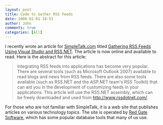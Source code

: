 ```yaml
---
layout: post
title: Code to Gather RSS Feeds
date: 2008-02-01 18:53
author: John
comments: true
categories: [All]
---
```

<P mce_keep="true">I recently wrote an article for <A class="" href="http://www.simple-talk.com/" mce_href="http://www.simple-talk.com">SimpleTalk.com</A> titled <A class="" href="http://www.simple-talk.com/dotnet/.net-tools/gathering-rss-feeds-using-visual-studio-and-rss.net/" mce_href="http://www.simple-talk.com/dotnet/.net-tools/gathering-rss-feeds-using-visual-studio-and-rss.net/">Gathering RSS Feeds Using Visual Studio and RSS.NET</A>. The article is now online and available to read. Here is the abstract for this article:</P> <BLOCKQUOTE> <P mce_keep="true">Integrating RSS feeds into applications has become very popular. There are several tools (such as Microsoft Outlook 2007) available to read blogs and news from RSS feeds. There are also some tools available (such as RSS.NET and the ASP.NET team's RSS Toolkit) that can aid you in the development of customizing feeds in your applications. This article will use the RSS.NET assembly, which can be freely downloaded and used from <A href="http://www.rssdotnet.com/">http://www.rssdotnet.com/</A>.</P></BLOCKQUOTE> <P mce_keep="true">For those who are not familiar with SimpleTalk, it is a web site that publishes articles on various technology topics. The site is operated by <A class="" href="http://www.red-gate.com/" mce_href="http://www.red-gate.com/">Red Gate Software</A>, which has some popular database tools that many of us use.</P>

